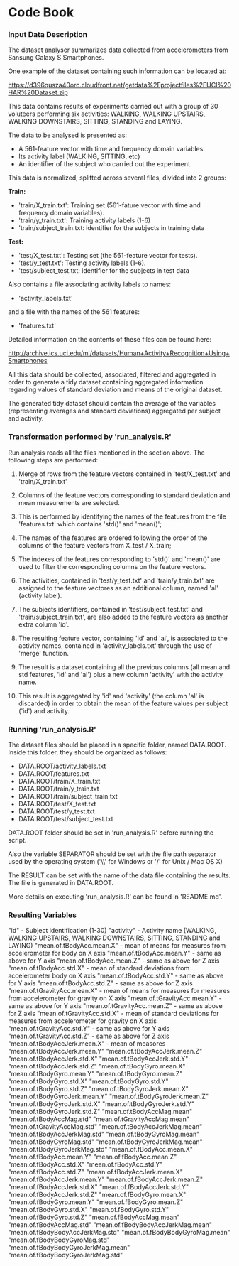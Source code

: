 # Code Book

### Input Data Description

The dataset analyser summarizes data collected from accelerometers from Sansung Galaxy S Smartphones.

One example of the dataset containing such information can be located at:

https://d396qusza40orc.cloudfront.net/getdata%2Fprojectfiles%2FUCI%20HAR%20Dataset.zip

This data contains results of experiments carried out with a group of 30 voluteers performing six activities: WALKING, WALKING UPSTAIRS, WALKING DOWNSTAIRS, SITTING, STANDING and LAYING. 

The data to be analysed is presented as:

* A 561-feature vector with time and frequency domain variables. 
* Its activity label (WALKING, SITTING, etc) 
* An identifier of the subject who carried out the experiment.

This data is normalized, splitted across several files, divided into 2 groups:

**Train:**

* 'train/X_train.txt': Training set (561-fature vector with time and frequency domain variables).
* 'train/y_train.txt': Training activity labels (1-6) 
* 'train/subject_train.txt: identifier for the subjects in training data

**Test:**

* 'test/X_test.txt': Testing set (the 561-feature vector for tests).
* 'test/y_test.txt': Testing activity labels (1-6). 
* 'test/subject_test.txt: identifier for the subjects in test data

Also contains a file associating activity labels to names:

* 'activity_labels.txt'

and a file with the names of the 561 features:

* 'features.txt'

Detailed information on the contents of these files can be found here:

http://archive.ics.uci.edu/ml/datasets/Human+Activity+Recognition+Using+Smartphones 

All this data should be collected, associated, filtered and aggregated in order to generate a tidy dataset containing aggregated information regarding values of standard deviation and means of the original dataset.

The generated tidy dataset should contain the average of the variables (representing averages and standard deviations) aggregated per subject and activity.

### Transformation performed by 'run_analysis.R'

Run analysis reads all the files mentioned in the section above. The following steps are performed:

1. Merge of rows from the feature vectors contained in 'test/X_test.txt' and 'train/X_train.txt'

2. Columns of the feature vectors corresponding to standard deviation and mean measurements are selected.  
 1. This is performed by identifying the names of the features from the file 'features.txt' which contains 'std()' and 'mean()';
 2. The names of the features are ordered following the order of the columns of the feature vectors from X_test / X_train;
 3. The indexes of the features corresponding to 'std()' and 'mean()' are used to filter the corresponding columns on the feature vectors.

3. The activities, contained in 'test/y_test.txt' and 'train/y_train.txt' are assigned to the feature vectores as an additional column, named 'al' (activity label).

4. The subjects identifiers, contained in 'test/subject_test.txt' and 'train/subject_train.txt', are also added to the feature vectors as another extra column 'id'.

5. The resulting feature vector, containing 'id' and 'al', is associated to the activity names, contained in 'activity_labels.txt' through the use of 'merge' function.

6. The result is a dataset containing all the previous columns (all mean and std features, 'id' and 'al') plus a new column 'activity' with the activity name.

7. This result is aggregated by 'id' and 'activity' (the column 'al' is discarded) in order to obtain the mean of the feature values per subject ('id') and activity.

### Running 'run_analysis.R'

The dataset files should be placed in a specific folder, named DATA.ROOT. Inside this folder, they should be organized as follows:

* DATA.ROOT/activity_labels.txt
* DATA.ROOT/features.txt
* DATA.ROOT/train/X_train.txt
* DATA.ROOT/train/y_train.txt 
* DATA.ROOT/train/subject_train.txt
* DATA.ROOT/test/X_test.txt
* DATA.ROOT/test/y_test.txt
* DATA.ROOT/test/subject_test.txt

DATA.ROOT folder should be set in 'run_analysis.R' before running the script.

Also the variable SEPARATOR should be set with the file path separator used by the operating system ('\\\\' for Windows or '/' for Unix / Mac OS X)

The RESULT can be set with the name of the data file containing the results. 
The file is generated in DATA.ROOT.

More details on executing 'run_analysis.R' can be found in 'README.md'. 

### Resulting Variables

"id" - Subject identification (1-30) 
"activity" - Activity name (WALKING, WALKING UPSTAIRS, WALKING DOWNSTAIRS, SITTING, STANDING and LAYING)
"mean.of.tBodyAcc.mean.X" - mean of means for measures from accelerometer for body on X axis 
"mean.of.tBodyAcc.mean.Y" - same as above for Y axis
"mean.of.tBodyAcc.mean.Z" - same as above for Z axis
"mean.of.tBodyAcc.std.X" - mean of standard deviations from accelerometer body on X axis
"mean.of.tBodyAcc.std.Y" - same as above for Y axis
"mean.of.tBodyAcc.std.Z" - same as above for Z axis
"mean.of.tGravityAcc.mean.X" - mean of means for measures for measures from accelerometer for gravity on X axis 
"mean.of.tGravityAcc.mean.Y" - same as above for Y axis
"mean.of.tGravityAcc.mean.Z" - same as above for Z axis 
"mean.of.tGravityAcc.std.X" - mean of standard deviations for measures from accelerometer for gravity on X axis  
"mean.of.tGravityAcc.std.Y"  - same as above for Y axis
"mean.of.tGravityAcc.std.Z"  - same as above for Z axis
"mean.of.tBodyAccJerk.mean.X" - mean of measores 
"mean.of.tBodyAccJerk.mean.Y" 
"mean.of.tBodyAccJerk.mean.Z"
"mean.of.tBodyAccJerk.std.X"
"mean.of.tBodyAccJerk.std.Y"
"mean.of.tBodyAccJerk.std.Z"
"mean.of.tBodyGyro.mean.X"
"mean.of.tBodyGyro.mean.Y"
"mean.of.tBodyGyro.mean.Z"
"mean.of.tBodyGyro.std.X"
"mean.of.tBodyGyro.std.Y"
"mean.of.tBodyGyro.std.Z"
"mean.of.tBodyGyroJerk.mean.X"
"mean.of.tBodyGyroJerk.mean.Y"
"mean.of.tBodyGyroJerk.mean.Z"
"mean.of.tBodyGyroJerk.std.X"
"mean.of.tBodyGyroJerk.std.Y"
"mean.of.tBodyGyroJerk.std.Z"
"mean.of.tBodyAccMag.mean"
"mean.of.tBodyAccMag.std"
"mean.of.tGravityAccMag.mean"
"mean.of.tGravityAccMag.std"
"mean.of.tBodyAccJerkMag.mean"
"mean.of.tBodyAccJerkMag.std"
"mean.of.tBodyGyroMag.mean"
"mean.of.tBodyGyroMag.std"
"mean.of.tBodyGyroJerkMag.mean"
"mean.of.tBodyGyroJerkMag.std"
"mean.of.fBodyAcc.mean.X"
"mean.of.fBodyAcc.mean.Y"
"mean.of.fBodyAcc.mean.Z"
"mean.of.fBodyAcc.std.X"
"mean.of.fBodyAcc.std.Y"
"mean.of.fBodyAcc.std.Z"
"mean.of.fBodyAccJerk.mean.X"
"mean.of.fBodyAccJerk.mean.Y"
"mean.of.fBodyAccJerk.mean.Z"
"mean.of.fBodyAccJerk.std.X"
"mean.of.fBodyAccJerk.std.Y"
"mean.of.fBodyAccJerk.std.Z"
"mean.of.fBodyGyro.mean.X"
"mean.of.fBodyGyro.mean.Y"
"mean.of.fBodyGyro.mean.Z"
"mean.of.fBodyGyro.std.X"
"mean.of.fBodyGyro.std.Y"
"mean.of.fBodyGyro.std.Z"
"mean.of.fBodyAccMag.mean"
"mean.of.fBodyAccMag.std"
"mean.of.fBodyBodyAccJerkMag.mean"
"mean.of.fBodyBodyAccJerkMag.std"
"mean.of.fBodyBodyGyroMag.mean"
"mean.of.fBodyBodyGyroMag.std"
"mean.of.fBodyBodyGyroJerkMag.mean"
"mean.of.fBodyBodyGyroJerkMag.std"
